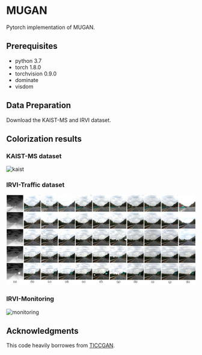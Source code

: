 # MUGAN
Pytorch implementation of MUGAN.

## Prerequisites
- python 3.7
- torch 1.8.0
- torchvision 0.9.0
- dominate
- visdom 

## Data Preparation
Download the KAIST-MS and IRVI dataset.

## Colorization results
### KAIST-MS dataset
![kaist](img/kaist.png)

### IRVI-Traffic dataset
![traffic](img/traffic.png)

### IRVI-Monitoring
![monitoring](img/monitoring.png)

## Acknowledgments
This code heavily borrowes from [TICCGAN](https://github.com/Kuangxd/TICCGAN).
